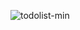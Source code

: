 ![todolist-min](https://github.com/nidakasap/todo-list-JS/assets/150368632/6d279409-8d83-41b8-9190-8268b513de2f)

